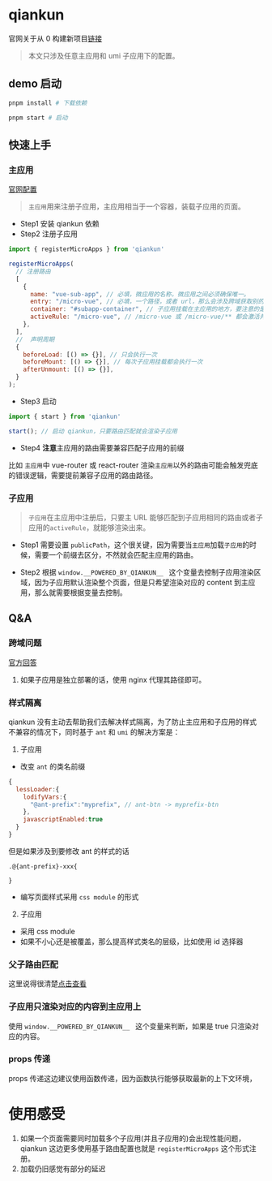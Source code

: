 # qiankun

官网关于从 0 构建新项目[链接](https://qiankun.umijs.org/zh/guide/tutorial)


>本文只涉及任意主应用和 umi 子应用下的配置。
## demo 启动

```bash
pnpm install # 下载依赖

pnpm start # 启动
```

## 快速上手

### 主应用

[官网配置](https://qiankun.umijs.org/zh/api#%E5%9F%BA%E4%BA%8E%E8%B7%AF%E7%94%B1%E9%85%8D%E7%BD%AE)

> `主应用`用来注册子应用，主应用相当于一个容器，装载子应用的页面。

- Step1 安装 qiankun 依赖
- Step2 注册子应用

```js
import { registerMicroApps } from 'qiankun'

registerMicroApps(
  // 注册路由
  [
    {
      name: "vue-sub-app", // 必填，微应用的名称，微应用之间必须确保唯一。
      entry: "/micro-vue", // 必填，一个路径，或者 url，那么会涉及跨域获取别的域下的资源，如果entry 是路径，那么子应用需要设置 publicPath
      container: "#subapp-container", // 子应用挂载在主应用的地方，要注意的是渲染顺序，不要让子应用路由点击了，然而 `container节点` 还没渲染出来。
      activeRule: "/micro-vue", // /micro-vue 或 /micro-vue/** 都会激活并且启动这个子应用，然后匹配子应用里对应的路径
    },
  ],
  //  声明周期   
  {
    beforeLoad: [() => {}], // 只会执行一次
    beforeMount: [() => {}], // 每次子应用挂载都会执行一次
    afterUnmount: [() => {}],
  }
);
```

- Step3 启动

```js
import { start } from 'qiankun'

start(); // 启动 qiankun，只要路由匹配就会渲染子应用
```

- Step4 **注意**主应用的路由需要兼容匹配子应用的前缀


比如 `主应用`中 vue-router 或 react-router 渲染`主应用`以外的路由可能会触发兜底的错误逻辑，需要提前兼容子应用的路由路径。

### 子应用

> `子应用`在主应用中注册后，只要主 URL 能够匹配到子应用相同的路由或者子应用的`activeRule`，就能够渲染出来。

- Step1 需要设置 `publicPath`，这个很关键，因为需要当`主应用`加载`子应用`的时候，需要一个前缀去区分，不然就会匹配主应用的路由。

- Step2 根据 `window.__POWERED_BY_QIANKUN__ ` 这个变量去控制子应用渲染区域，因为子应用默认渲染整个页面，但是只希望渲染对应的 content 到主应用，那么就需要根据变量去控制。

## Q&A

### 跨域问题

[官方回答](https://qiankun.umijs.org/zh/faq#%E5%BE%AE%E5%BA%94%E7%94%A8%E9%9D%99%E6%80%81%E8%B5%84%E6%BA%90%E4%B8%80%E5%AE%9A%E8%A6%81%E6%94%AF%E6%8C%81%E8%B7%A8%E5%9F%9F%E5%90%97)

1. 如果子应用是独立部署的话，使用 nginx 代理其路径即可。
### 样式隔离

qiankun 没有主动去帮助我们去解决样式隔离，为了防止主应用和子应用的样式不兼容的情况下，同时基于 `ant` 和 `umi` 的解决方案是：

1. 子应用

- 改变 `ant` 的类名前缀
```js
{
  lessLoader:{
    lodifyVars:{
      "@ant-prefix":"myprefix", // ant-btn -> myprefix-btn
    },
    javascriptEnabled:true
  }
}
```

但是如果涉及到要修改 ant 的样式的话

```less
.@{ant-prefix}-xxx{

}
```

- 编写页面样式采用 `css module` 的形式

2. 子应用

- 采用 css module
- 如果不小心还是被覆盖，那么提高样式类名的层级，比如使用 id 选择器
### 父子路由匹配

这里说得很清楚[点击查看](https://qiankun.umijs.org/zh/api#registermicroappsapps-lifecycles)

### 子应用只渲染对应的内容到主应用上

使用 `window.__POWERED_BY_QIANKUN__ ` 这个变量来判断，如果是 true 只渲染对应的内容。

### props 传递

props 传递这边建议使用函数传递，因为函数执行能够获取最新的上下文环境，
# 使用感受

1. 如果一个页面需要同时加载多个子应用(并且子应用的)会出现性能问题，qiankun 这边更多使用基于路由配置也就是 `registerMicroApps` 这个形式注册。
2. 加载仍旧感觉有部分的延迟